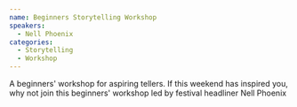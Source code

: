```yaml
---
name: Beginners Storytelling Workshop
speakers:
  - Nell Phoenix
categories:
  - Storytelling
  - Workshop
---
```


A beginners' workshop for aspiring tellers. If this weekend has inspired you, why not join this beginners' workshop led by festival headliner Nell Phoenix